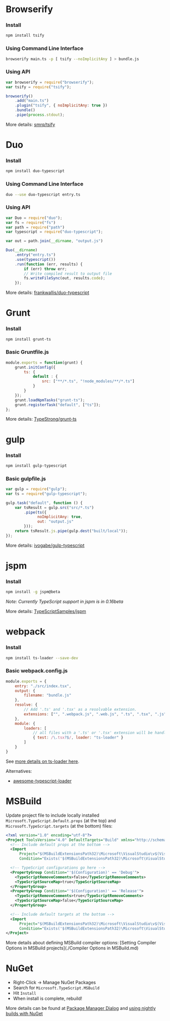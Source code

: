 # Browserify

### Install

```sh
npm install tsify
```

### Using Command Line Interface

```sh
browserify main.ts -p [ tsify --noImplicitAny ] > bundle.js
```

### Using API

```js
var browserify = require("browserify");
var tsify = require("tsify");

browserify()
    .add("main.ts")
    .plugin("tsify", { noImplicitAny: true })
    .bundle()
    .pipe(process.stdout);
```

More details: [smrq/tsify](https://github.com/smrq/tsify)

# Duo

### Install

```sh
npm install duo-typescript
```

### Using Command Line Interface

```sh
duo --use duo-typescript entry.ts
```

### Using API

```js
var Duo = require("duo");
var fs = require("fs")
var path = require("path")
var typescript = require("duo-typescript");

var out = path.join(__dirname, "output.js")

Duo(__dirname)
    .entry("entry.ts")
    .use(typescript())
    .run(function (err, results) {
        if (err) throw err;
        // Write compiled result to output file
        fs.writeFileSync(out, results.code);
    });
```

More details: [frankwallis/duo-typescript](https://github.com/frankwallis/duo-typescript)

# Grunt

### Install

```sh
npm install grunt-ts
```

### Basic Gruntfile.js

````js
module.exports = function(grunt) {
    grunt.initConfig({
        ts: {
            default : {
                src: ["**/*.ts", "!node_modules/**/*.ts"]
            }
        }
    });
    grunt.loadNpmTasks("grunt-ts");
    grunt.registerTask("default", ["ts"]);
};
````

More details: [TypeStrong/grunt-ts](https://github.com/TypeStrong/grunt-ts)

# gulp

### Install

```sh
npm install gulp-typescript
```

### Basic gulpfile.js

```js
var gulp = require("gulp");
var ts = require("gulp-typescript");

gulp.task("default", function () {
    var tsResult = gulp.src("src/*.ts")
        .pipe(ts({
              noImplicitAny: true,
              out: "output.js"
        }));
    return tsResult.js.pipe(gulp.dest("built/local"));
});
```

More details: [ivogabe/gulp-typescript](https://github.com/ivogabe/gulp-typescript)

# jspm

### Install

```sh
npm install -g jspm@beta
```

_Note: Currently TypeScript support in jspm is in 0.16beta_

More details: [TypeScriptSamples/jspm](https://github.com/Microsoft/TypeScriptSamples/tree/master/jspm)

# webpack

### Install

```sh
npm install ts-loader --save-dev
```

### Basic webpack.config.js

```js
module.exports = {
    entry: "./src/index.tsx",
    output: {
        filename: "bundle.js"
    },
    resolve: {
        // Add '.ts' and '.tsx' as a resolvable extension.
        extensions: ["", ".webpack.js", ".web.js", ".ts", ".tsx", ".js"]
    },
    module: {
        loaders: [
            // all files with a '.ts' or '.tsx' extension will be handled by 'ts-loader'
            { test: /\.tsx?$/, loader: "ts-loader" }
        ]
    }
}
```

See [more details on ts-loader here](https://www.npmjs.com/package/ts-loader).

Alternatives:

* [awesome-typescript-loader](https://www.npmjs.com/package/awesome-typescript-loader)

# MSBuild

Update project file to include locally installed `Microsoft.TypeScript.Default.props` (at the top) and `Microsoft.TypeScript.targets` (at the bottom) files:

```xml
<?xml version="1.0" encoding="utf-8"?>
<Project ToolsVersion="4.0" DefaultTargets="Build" xmlns="http://schemas.microsoft.com/developer/msbuild/2003">
  <!-- Include default props at the bottom -->
  <Import
      Project="$(MSBuildExtensionsPath32)\Microsoft\VisualStudio\v$(VisualStudioVersion)\TypeScript\Microsoft.TypeScript.Default.props"
      Condition="Exists('$(MSBuildExtensionsPath32)\Microsoft\VisualStudio\v$(VisualStudioVersion)\TypeScript\Microsoft.TypeScript.Default.props')" />

  <!-- TypeScript configurations go here -->
  <PropertyGroup Condition="'$(Configuration)' == 'Debug'">
    <TypeScriptRemoveComments>false</TypeScriptRemoveComments>
    <TypeScriptSourceMap>true</TypeScriptSourceMap>
  </PropertyGroup>
  <PropertyGroup Condition="'$(Configuration)' == 'Release'">
    <TypeScriptRemoveComments>true</TypeScriptRemoveComments>
    <TypeScriptSourceMap>false</TypeScriptSourceMap>
  </PropertyGroup>

  <!-- Include default targets at the bottom -->
  <Import
      Project="$(MSBuildExtensionsPath32)\Microsoft\VisualStudio\v$(VisualStudioVersion)\TypeScript\Microsoft.TypeScript.targets"
      Condition="Exists('$(MSBuildExtensionsPath32)\Microsoft\VisualStudio\v$(VisualStudioVersion)\TypeScript\Microsoft.TypeScript.targets')" />
</Project>
```

More details about defining MSBuild compiler options: [Setting Compiler Options in MSBuild projects](./Compiler Options in MSBuild.md)

# NuGet

* Right-Click -> Manage NuGet Packages
* Search for `Microsoft.TypeScript.MSBuild`
* Hit `Install`
* When install is complete, rebuild!

More details can be found at [Package Manager Dialog](http://docs.nuget.org/Consume/Package-Manager-Dialog) and [using nightly builds with NuGet](https://github.com/Microsoft/TypeScript/wiki/Nightly-drops#using-nuget-with-msbuild)
